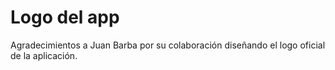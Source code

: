 Logo del app
=============

Agradecimientos a Juan Barba por su colaboración diseñando el logo oficial de la aplicación.